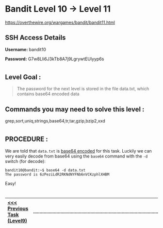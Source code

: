 # Bandit Level 10 -> Level 11 #

https://overthewire.org/wargames/bandit/bandit11.html


## SSH Access Details ##
**Username:**  bandit10

**Password:**  G7w8LIi6J3kTb8A7j9LgrywtEUlyyp6s
#

## Level Goal : ##
>The password for the next level is stored in the file data.txt, which contains base64 encoded data

## Commands you may need to solve this level : ##
grep,sort,uniq,strings,base64,tr,tar,gzip,bzip2,xxd
#  
## PROCEDURE : ##

We are told that `data.txt` is [base64 encoded](https://en.wikipedia.org/wiki/Base64) for this task.  Luckily we can very easily decode from base64 using the `base64` command with the `-d` switch (for decode):


```console
bandit10@bandit:~$ base64 -d data.txt
The password is 6zPeziLdR2RKNdNYFNb6nVCKzphlXHBM
```

Easy! 



#
[<<< Previous Task (Level9) ](Level9%20->%20Level10.md)|......................................................................................................| [Next Task (Level11) >>>](Level11%20->%20Level12.md)|
:-|--|-:
